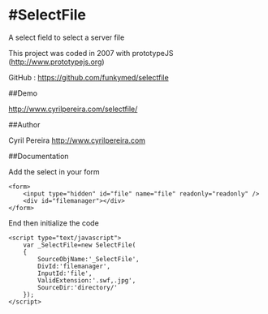 #SelectFile
==========
A select field to select a server file

This project was coded in 2007 with prototypeJS (http://www.prototypejs.org)

GitHub : https://github.com/funkymed/selectfile

##Demo

http://www.cyrilpereira.com/selectfile/

##Author

Cyril Pereira http://www.cyrilpereira.com

##Documentation

Add the select in your form
~~~
<form>
    <input type="hidden" id="file" name="file" readonly="readonly" />
    <div id="filemanager"></div>
</form>
~~~
End then initialize the code
~~~
<script type="text/javascript">
    var _SelectFile=new SelectFile(
    {
        SourceObjName:'_SelectFile',
        DivId:'filemanager',
        InputId:'file',
        ValidExtension:'.swf,.jpg',
        SourceDir:'directory/'
    });
</script>
~~~